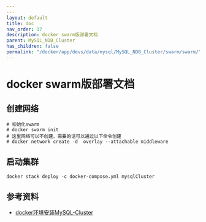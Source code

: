 ```yaml
---
---
layout: default
title: doc
nav_order: 17
description: docker swarm版部署文档
parent: MySQL_NDB_Cluster
has_children: false
permalink: "/docker/app/devs/data/mysql/MySQL_NDB_Cluster/swarm/swarm/"
---
```


# docker swarm版部署文档

## 创建网络

```shell
# 初始化swarm
# docker swarm init
# 这里网络可以不创建，需要的话可以通过以下命令创建
# docker network create -d  overlay --attachable middleware
```

## 启动集群

```shell
docker stack deploy -c docker-compose.yml mysqlCluster
```

## 参考资料

- [docker环境安装MySQL-Cluster](http://t.csdnimg.cn/9KmNs)
